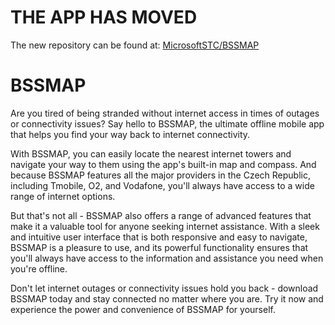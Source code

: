 # THE APP HAS MOVED

The new repository can be found at: [MicrosoftSTC/BSSMAP](https://github.com/ZirixCZ/BSSMap)

# BSSMAP

Are you tired of being stranded without internet access in times of outages or connectivity issues? Say hello to BSSMAP, the ultimate offline mobile app that helps you find your way back to internet connectivity.

With BSSMAP, you can easily locate the nearest internet towers and navigate your way to them using the app's built-in map and compass. And because BSSMAP features all the major providers in the Czech Republic, including Tmobile, O2, and Vodafone, you'll always have access to a wide range of internet options.

But that's not all - BSSMAP also offers a range of advanced features that make it a valuable tool for anyone seeking internet assistance. With a sleek and intuitive user interface that is both responsive and easy to navigate, BSSMAP is a pleasure to use, and its powerful functionality ensures that you'll always have access to the information and assistance you need when you're offline.

Don't let internet outages or connectivity issues hold you back - download BSSMAP today and stay connected no matter where you are. Try it now and experience the power and convenience of BSSMAP for yourself.
